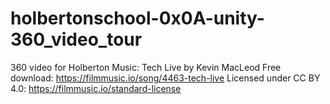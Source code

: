 # holbertonschool-0x0A-unity-360_video_tour
360 video for Holberton
Music: Tech Live by Kevin MacLeod
Free download: https://filmmusic.io/song/4463-tech-live
Licensed under CC BY 4.0: https://filmmusic.io/standard-license

